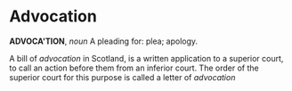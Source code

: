 # Advocation

**ADVOCA'TION**, _noun_ A pleading for: plea; apology.

A bill of _advocation_ in Scotland, is a written application to a superior court, to call an action before them from an inferior court. The order of the superior court for this purpose is called a letter of _advocation_